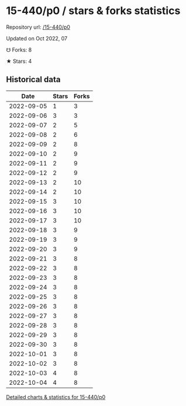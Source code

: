 # 15-440/p0 / stars & forks statistics

Repository url: [/15-440/p0](https://github.com/15-440/p0)

Updated on Oct 2022, 07

☋ Forks: 8

★ Stars: 4

## Historical data
| Date | Stars | Forks |
|------|-------|-------|
| 2022-09-05 | 1 | 3 | 
| 2022-09-06 | 3 | 3 | 
| 2022-09-07 | 2 | 5 | 
| 2022-09-08 | 2 | 6 | 
| 2022-09-09 | 2 | 8 | 
| 2022-09-10 | 2 | 9 | 
| 2022-09-11 | 2 | 9 | 
| 2022-09-12 | 2 | 9 | 
| 2022-09-13 | 2 | 10 | 
| 2022-09-14 | 2 | 10 | 
| 2022-09-15 | 3 | 10 | 
| 2022-09-16 | 3 | 10 | 
| 2022-09-17 | 3 | 10 | 
| 2022-09-18 | 3 | 9 | 
| 2022-09-19 | 3 | 9 | 
| 2022-09-20 | 3 | 9 | 
| 2022-09-21 | 3 | 8 | 
| 2022-09-22 | 3 | 8 | 
| 2022-09-23 | 3 | 8 | 
| 2022-09-24 | 3 | 8 | 
| 2022-09-25 | 3 | 8 | 
| 2022-09-26 | 3 | 8 | 
| 2022-09-27 | 3 | 8 | 
| 2022-09-28 | 3 | 8 | 
| 2022-09-29 | 3 | 8 | 
| 2022-09-30 | 3 | 8 | 
| 2022-10-01 | 3 | 8 | 
| 2022-10-02 | 3 | 8 | 
| 2022-10-03 | 4 | 8 | 
| 2022-10-04 | 4 | 8 | 


[Detailed charts & statistics for 15-440/p0](https://reviewgithub.com/rep/15-440/p0)
